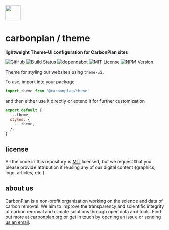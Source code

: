 <img
  src='https://carbonplan-assets.s3.amazonaws.com/monogram/dark-small.png'
  height='48'
/>

# carbonplan / theme

**lightweight Theme-UI configuration for CarbonPlan sites**

[![GitHub][github-badge]][github]
![Build Status][]
![dependabot][]
![MIT License][]
![NPM Version][]

[github]: https://github.com/carbonplan/theme
[github-badge]: https://flat.badgen.net/badge/-/github?icon=github&label
[build status]: https://flat.badgen.net/github/checks/carbonplan/theme
[dependabot]: https://flat.badgen.net/dependabot/carbonplan/theme?icon=dependabot
[mit license]: https://flat.badgen.net/badge/license/MIT/blue
[npm version]: https://flat.badgen.net/npm/v/@carbonplan/theme

Theme for styling our websites using `theme-ui`.

To use, import into your package

```js
import theme from '@carbonplan/theme'
```

and then either use it directly or extend it for further customization

```js
export default {
  ...theme,
  styles: {
    ...theme,
  },
}
```

## license

All the code in this repository is [MIT](https://choosealicense.com/licenses/mit/) licensed, but we request that you please provide attribution if reusing any of our digital content (graphics, logo, articles, etc.).

## about us

CarbonPlan is a non-profit organization working on the science and data of carbon removal. We aim to improve the transparency and scientific integrity of carbon removal and climate solutions through open data and tools. Find out more at [carbonplan.org](https://carbonplan.org/) or get in touch by [opening an issue](https://github.com/carbonplan/theme/issues/new) or [sending us an email](mailto:hello@carbonplan.org).
